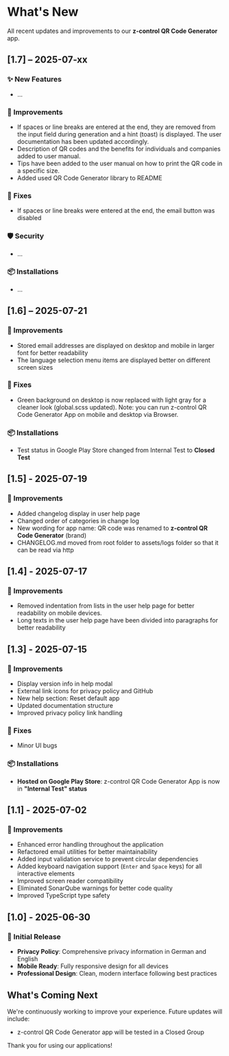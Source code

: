# What's New

All recent updates and improvements to our **z-control QR Code Generator** app.

## [1.7] – 2025-07-xx

### ✨ New Features

- …

### 🚀 Improvements

- If spaces or line breaks are entered at the end, they are removed from the input field during generation and a hint (toast) is displayed. The user documentation has been updated accordingly.
- Description of QR codes and the benefits for individuals and companies added to user manual.
- Tips have been added to the user manual on how to print the QR code in a specific size. 
- Added used QR Code Generator library to README

### 🐛 Fixes

- If spaces or line breaks were entered at the end, the email button was disabled

### 🛡 Security

- …

### 📦 Installations

- …

## [1.6] – 2025-07-21

### 🚀 Improvements

- Stored email addresses are displayed on desktop and mobile in larger font for better readability
- The language selection menu items are displayed better on different screen sizes

### 🐛 Fixes

- Green background on desktop is now replaced with light gray for a cleaner look (global.scss updated). Note: you can run z-control QR Code Generator App on mobile and desktop via Browser.

### 📦 Installations

- Test status in Google Play Store changed from Internal Test to **Closed Test**

## [1.5] - 2025-07-19

### 🚀 Improvements

- Added changelog display in user help page
- Changed order of categories in change log
- New wording for app name: QR code was renamed to **z-control QR Code Generator** (brand)
- CHANGELOG.md moved from root folder to assets/logs folder so that it can be read via http

## [1.4] - 2025-07-17

### 🚀 Improvements

- Removed indentation from lists in the user help page for better readability on mobile devices.
- Long texts in the user help page have been divided into paragraphs for better readability

## [1.3] - 2025-07-15

### 🚀 Improvements

- Display version info in help modal
- External link icons for privacy policy and GitHub
- New help section: Reset default app
- Updated documentation structure
- Improved privacy policy link handling

### 🐛 Fixes

- Minor UI bugs

### 📦 Installations

- **Hosted on Google Play Store**: z-control QR Code Generator App is now in **"Internal Test" status**

## [1.1] - 2025-07-02

### 🚀 Improvements

- Enhanced error handling throughout the application
- Refactored email utilities for better maintainability
- Added input validation service to prevent circular dependencies
- Added keyboard navigation support (`Enter` and `Space` keys) for all interactive elements
- Improved screen reader compatibility
- Eliminated SonarQube warnings for better code quality
- Improved TypeScript type safety

## [1.0] - 2025-06-30

### 🎉 Initial Release

- **Privacy Policy**: Comprehensive privacy information in German and English
- **Mobile Ready**: Fully responsive design for all devices
- **Professional Design**: Clean, modern interface following best practices

## What's Coming Next

We're continuously working to improve your experience. Future updates will include:

- z-control QR Code Generator app will be tested in a Closed Group

Thank you for using our applications!